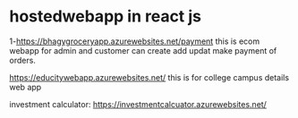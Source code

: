 # hostedwebapp in react js
1-https://bhagygroceryapp.azurewebsites.net/payment
this is ecom webapp for admin and customer can create add updat make payment of orders.



https://educitywebapp.azurewebsites.net/
this is for college campus details web app


investment calculator:
https://investmentcalcuator.azurewebsites.net/

